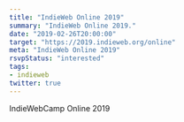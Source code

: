 ```yaml
---
title: "IndieWeb Online 2019"
summary: "IndieWeb Online 2019."
date: "2019-02-26T20:00:00"
target: "https://2019.indieweb.org/online"
meta: "IndieWeb Online 2019"
rsvpStatus: "interested"
tags:
- indieweb
twitter: true
---
```

IndieWebCamp Online 2019

